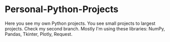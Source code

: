 # Personal-Python-Projects

Here you see my own Python projects. You see small projects to largest projects. Check my second branch.
Mostly I'm using these libraries: NumPy, Pandas, Tkinter, Plotly, Request.
